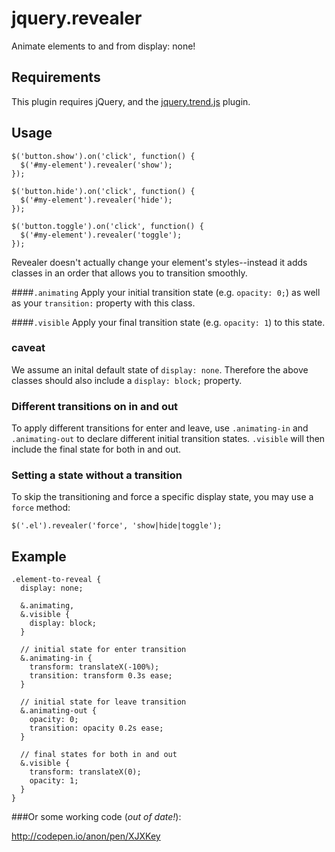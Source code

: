 # jquery.revealer

Animate elements to and from display: none!

## Requirements

This plugin requires jQuery, and the [jquery.trend.js](https://github.com/PixelUnion/jquery.trend) plugin.

## Usage

```
$('button.show').on('click', function() {
  $('#my-element').revealer('show');
});

$('button.hide').on('click', function() {
  $('#my-element').revealer('hide');
});

$('button.toggle').on('click', function() {
  $('#my-element').revealer('toggle');
});
```

Revealer doesn't actually change your element's styles--instead it adds classes in an order that allows you to transition smoothly.

####`.animating`
Apply your initial transition state (e.g. `opacity: 0;`) as well as your `transition:` property with this class.

####`.visible`
Apply your final transition state (e.g. `opacity: 1`) to this state.

### caveat
We assume an inital default state of `display: none`. Therefore the above classes should also include a `display: block;` property.

### Different transitions on in and out
To apply different transitions for enter and leave, use `.animating-in` and `.animating-out` to declare different initial transition states. `.visible` will then include the final state for both in and out.

### Setting a state without a transition
To skip the transitioning and force a specific display state, you may use a `force` method:

```
$('.el').revealer('force', 'show|hide|toggle');
```

## Example

```
.element-to-reveal {
  display: none;

  &.animating,
  &.visible {
    display: block;
  }

  // initial state for enter transition
  &.animating-in {
    transform: translateX(-100%);
    transition: transform 0.3s ease;
  }

  // initial state for leave transition
  &.animating-out {
    opacity: 0;
    transition: opacity 0.2s ease;
  }

  // final states for both in and out
  &.visible {
    transform: translateX(0);
    opacity: 1;
  }
}
```

###Or some working code (_out of date!_):

http://codepen.io/anon/pen/XJXKey
